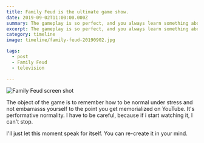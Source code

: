 ```yaml
---
title: Family Feud is the ultimate game show.
date: 2019-09-02T11:00:00.000Z
summary: The gameplay is so perfect, and you always learn something about human nature.
excerpt: The gameplay is so perfect, and you always learn something about human nature.
category: timeline
image: timeline/family-feud-20190902.jpg

tags:
  - post 
  - Family Feud
  - television

---
```


![Family Feud screen shot](/static/img/timeline/family-feud-20190902.jpg "Family Feud screen shot")

The object of the game is to remember how to be normal under stress and not embarrasss yourself to the point you get memorialized on YouTube. It's performative normality. I have to be careful, because if i start watching it, I can't stop.

I'll just let this moment speak for itself. You can re-create it in your mind.